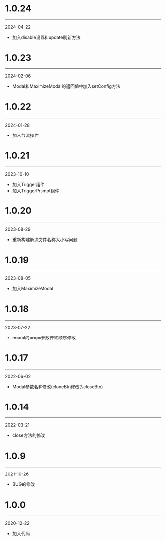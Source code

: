 # 1.0.24

***

2024-04-22

* 加入disable设置和update刷新方法

# 1.0.23

***

2024-02-06

* Modal和MaximizeModal的返回值中加入setConfig方法

# 1.0.22

***

2024-01-28

* 加入节流操作

# 1.0.21

***

2023-10-10

* 加入Trigger组件
* 加入TriggerPrompt组件

# 1.0.20

***

2023-08-29

* 重新构建解决文件名称大小写问题

# 1.0.19

***

2023-08-05

* 加入MaximizeModal

# 1.0.18

***

2023-07-22

* modal的props参数传递顺序修改

# 1.0.17

***

2022-06-02

* Modal参数名称修改(cloneBtn修改为closeBtn)

# 1.0.14

***

2022-03-21

* close方法的修改

# 1.0.9

***

2021-10-26

* BUG的修改

# 1.0.0

***

2020-12-22

* 加入代码
